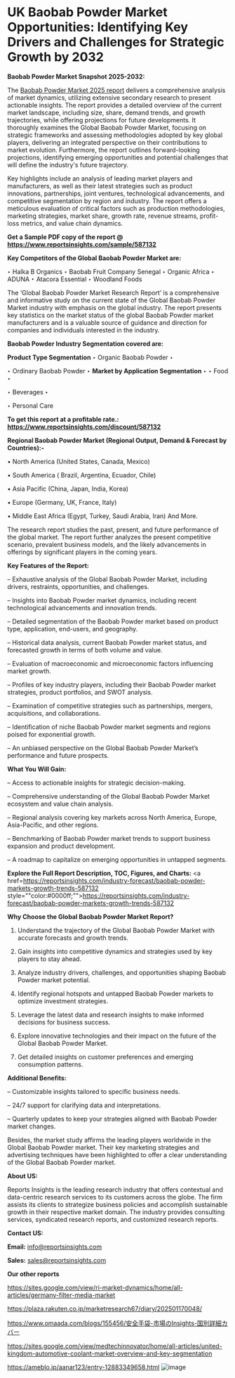 # UK Baobab Powder Market Opportunities: Identifying Key Drivers and Challenges for Strategic Growth by 2032

<strong>Baobab Powder Market Snapshot 2025-2032:</strong>

The <a href=https://www.reportsinsights.com/sample/587132>Baobab Powder Market 2025 report</a> delivers a comprehensive analysis of market dynamics, utilizing extensive secondary research to present actionable insights. The report provides a detailed overview of the current market landscape, including size, share, demand trends, and growth trajectories, while offering projections for future developments. It thoroughly examines the Global Baobab Powder Market, focusing on strategic frameworks and assessing methodologies adopted by key global players, delivering an integrated perspective on their contributions to market evolution. Furthermore, the report outlines forward-looking projections, identifying emerging opportunities and potential challenges that will define the industry's future trajectory.

Key highlights include an analysis of leading market players and manufacturers, as well as their latest strategies such as product innovations, partnerships, joint ventures, technological advancements, and competitive segmentation by region and industry. The report offers a meticulous evaluation of critical factors such as production methodologies, marketing strategies, market share, growth rate, revenue streams, profit-loss metrics, and value chain dynamics.

<strong>Get a Sample PDF copy of the report @ <a href=https://www.reportsinsights.com/sample/587132 style=color:#0000ff;>https://www.reportsinsights.com/sample/587132</a></strong>

<strong>Key Competitors of the Global Baobab Powder Market are:</strong>

‣ Halka B Organics
‣ Baobab Fruit Company Senegal
‣ Organic Africa
‣ ADUNA
‣ Atacora Essential
‣ Woodland Foods

The ‘Global Baobab Powder Market Research Report’ is a comprehensive and informative study on the current state of the Global Baobab Powder Market industry with emphasis on the global industry. The report presents key statistics on the market status of the global Baobab Powder market manufacturers and is a valuable source of guidance and direction for companies and individuals interested in the industry.

<strong>Baobab Powder Industry Segmentation covered are:</strong>

<strong>Product Type Segmentation</strong>
‣
Organic Baobab Powder
‣ 

‣ Ordinary Baobab Powder
‣ 
<strong>Market by Application Segmentation</strong>
‣
‣  Food
‣ 

‣ Beverages
‣ 

‣ Personal Care

<strong>To get this report at a profitable rate.: <a href=https://www.reportsinsights.com/discount/587132 style=color:#0000ff;>https://www.reportsinsights.com/discount/587132</a></strong>

<strong>Regional Baobab Powder Market (Regional Output, Demand &amp; Forecast by Countries):-</strong>

• North America (United States, Canada, Mexico)

• South America ( Brazil, Argentina, Ecuador, Chile)

• Asia Pacific (China, Japan, India, Korea)

• Europe (Germany, UK, France, Italy)

• Middle East Africa (Egypt, Turkey, Saudi Arabia, Iran) And More.

The research report studies the past, present, and future performance of the global market. The report further analyzes the present competitive scenario, prevalent business models, and the likely advancements in offerings by significant players in the coming years.

<strong>Key Features of the Report:</strong>

– Exhaustive analysis of the Global Baobab Powder Market, including drivers, restraints, opportunities, and challenges.

– Insights into Baobab Powder market dynamics, including recent technological advancements and innovation trends.

– Detailed segmentation of the Baobab Powder market based on product type, application, end-users, and geography.

– Historical data analysis, current Baobab Powder market status, and forecasted growth in terms of both volume and value.

– Evaluation of macroeconomic and microeconomic factors influencing market growth.

– Profiles of key industry players, including their Baobab Powder market strategies, product portfolios, and SWOT analysis.

– Examination of competitive strategies such as partnerships, mergers, acquisitions, and collaborations.

– Identification of niche Baobab Powder market segments and regions poised for exponential growth.

– An unbiased perspective on the Global Baobab Powder Market’s performance and future prospects.

<strong>What You Will Gain:</strong>

– Access to actionable insights for strategic decision-making.

– Comprehensive understanding of the Global Baobab Powder Market ecosystem and value chain analysis.

– Regional analysis covering key markets across North America, Europe, Asia-Pacific, and other regions.

– Benchmarking of Baobab Powder market trends to support business expansion and product development.

– A roadmap to capitalize on emerging opportunities in untapped segments.

<strong>Explore the Full Report Description, TOC, Figures, and Charts:</strong>
<a href=https://reportsinsights.com/industry-forecast/baobab-powder-markets-growth-trends-587132 style=""color:#0000ff;"">https://reportsinsights.com/industry-forecast/baobab-powder-markets-growth-trends-587132</a>

<strong>Why Choose the Global Baobab Powder Market Report?</strong>

1. Understand the trajectory of the Global Baobab Powder Market with accurate forecasts and growth trends.

2. Gain insights into competitive dynamics and strategies used by key players to stay ahead.

3. Analyze industry drivers, challenges, and opportunities shaping Baobab Powder market potential.

4. Identify regional hotspots and untapped Baobab Powder markets to optimize investment strategies.

5. Leverage the latest data and research insights to make informed decisions for business success.

6. Explore innovative technologies and their impact on the future of the Global Baobab Powder Market.

7. Get detailed insights on customer preferences and emerging consumption patterns.

<strong>Additional Benefits:</strong>

– Customizable insights tailored to specific business needs.

– 24/7 support for clarifying data and interpretations.

– Quarterly updates to keep your strategies aligned with Baobab Powder market changes.

Besides, the market study affirms the leading players worldwide in the Global Baobab Powder market. Their key marketing strategies and advertising techniques have been highlighted to offer a clear understanding of the Global Baobab Powder market.

<strong><strong>About US</strong>:</strong>

Reports Insights is the leading research industry that offers contextual and data-centric research services to its customers across the globe. The firm assists its clients to strategize business policies and accomplish sustainable growth in their respective market domain. The industry provides consulting services, syndicated research reports, and customized research reports.

<strong>Contact US:</strong>

<p class=><b>Email:</b> <a href=mailto:info@reportsinsights.com>info@reportsinsights.com</a></p>
<p class=><b>Sales:</b> <a href=mailto:sales@reportsinsights.com>sales@reportsinsights.com</a></p>

<strong>Our other reports</strong>

<a href=https://sites.google.com/view/ri-market-dynamics/home/all-articles/germany-filter-media-market>https://sites.google.com/view/ri-market-dynamics/home/all-articles/germany-filter-media-market</a>

<a href=https://plaza.rakuten.co.jp/marketresearch67/diary/202501170048/>https://plaza.rakuten.co.jp/marketresearch67/diary/202501170048/</a>

<a href=https://www.omaada.com/blogs/155456/安全手袋-市場のInsights-国別詳細カバー>https://www.omaada.com/blogs/155456/安全手袋-市場のInsights-国別詳細カバー</a>

<a href=https://sites.google.com/view/medtechinnovator/home/all-articles/united-kingdom-automotive-coolant-market-overview-and-key-segmentation>https://sites.google.com/view/medtechinnovator/home/all-articles/united-kingdom-automotive-coolant-market-overview-and-key-segmentation</a>

<a href=https://ameblo.jp/aanar123/entry-12883349658.html>https://ameblo.jp/aanar123/entry-12883349658.html</a>
![image](https://github.com/user-attachments/assets/7b8e6000-a0e4-4c4f-afc9-cd7089bea94f)

